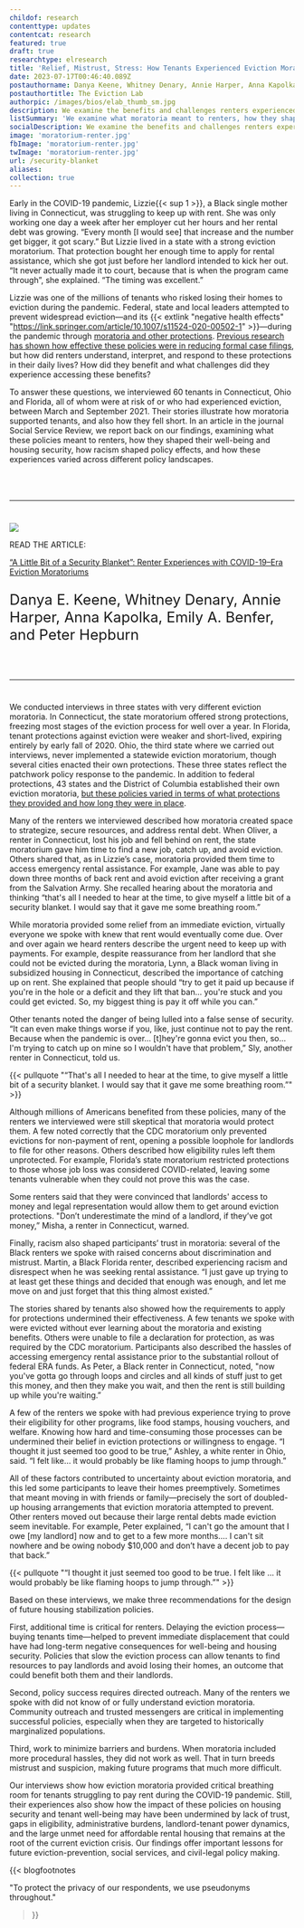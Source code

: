 ```yaml
---
childof: research
contenttype: updates
contentcat: research
featured: true
draft: true
researchtype: elresearch
title: 'Relief, Mistrust, Stress: How Tenants Experienced Eviction Moratoria'
date: 2023-07-17T00:46:40.089Z
postauthorname: Danya Keene, Whitney Denary, Annie Harper, Anna Kapolka, Emily Benfer, and Peter Hepburn
postauthortitle: The Eviction Lab
authorpic: /images/bios/elab_thumb_sm.jpg
description: We examine the benefits and challenges renters experienced as a result of moratorium policies.
listSummary: 'We examine what moratoria meant to renters, how they shaped their well-being and housing security, how racism shaped policy effects, and how these experiences varied across different policy landscapes.' 
socialDescription: We examine the benefits and challenges renters experienced as a result of moratorium policies.
image: 'moratorium-renter.jpg'
fbImage: 'moratorium-renter.jpg'
twImage: 'moratorium-renter.jpg'
url: /security-blanket
aliases:
collection: true  
---
```

Early in the COVID-19 pandemic, Lizzie{{< sup 1 >}}, a Black single mother living in Connecticut, was struggling to keep up with rent. She was only working one day a week after her employer cut her hours and her rental debt was growing. “Every month [I would see] that increase and the number get bigger, it got scary.” But Lizzie lived in a state with a strong eviction moratorium. That protection bought her enough time to apply for rental assistance, which she got just before her landlord intended to kick her out. “It never actually made it to court, because that is when the program came through”, she explained. “The timing was excellent.”

Lizzie was one of the millions of tenants who risked losing their homes to eviction during the pandemic. Federal, state and local leaders attempted to prevent widespread eviction—and its {{< extlink "negative health effects" "https://link.springer.com/article/10.1007/s11524-020-00502-1" >}}—during the pandemic through [moratoria and other protections](https://evictionlab.org/assessing-state-eviction-prevention-covid-19/). [Previous research has shown how effective these policies were in reducing formal case filings](https://evictionlab.org/covid-era-policies-cut-eviction-filings-by-more-than-half/), but how did renters understand, interpret, and respond to these protections in their daily lives? How did they benefit and what challenges did they experience accessing these benefits?

To answer these questions, we interviewed 60 tenants in Connecticut, Ohio and Florida, all of whom were at risk of or who had experienced eviction, between March and September 2021. Their stories illustrate how moratoria supported tenants, and also how they fell short. In an article in the journal Social Service Review, we report back on our findings, examining what these policies meant to renters, how they shaped their well-being and housing security, how racism shaped policy effects, and how these experiences varied across different policy landscapes.

<hr style="border-top-color: #2c897f; margin: 4rem 0 2.4rem;">
<div class="d-flex flex-wrap flex-md-nowrap align-items-center mw-100 mt-2 mb-5">
    <div class="pr-12 pr-md-0">
        <a href="https://www.journals.uchicago.edu/doi/10.1086/725320" target="_blank" rel="noreferrer noopener"><img class="journal-image mb-3 mb-md-0" src="ssr.jpeg" /></a>
    </div>
    <div class="ml-md-3"><p class="green gt-eesti journal-subheading">READ THE ARTICLE:</p>
        <p><a class="green gt-eesti journal-heading" href="https://www.journals.uchicago.edu/doi/10.1086/725320" target="_blank" rel="noreferrer noopener">“A Little Bit of a Security Blanket”: Renter Experiences with COVID-19–Era Eviction Moratoriums</a></p>
        <p class="mt-3" style="font-size: 1.6rem;">Danya E. Keene, Whitney Denary, Annie Harper, Anna Kapolka, Emily A. Benfer, and Peter Hepburn</p>
    </div>
</div>
<hr style="border-top-color: #2c897f; margin: 4rem 0 2.4rem;">

We conducted interviews in three states with very different eviction moratoria. In Connecticut, the state moratorium offered strong protections, freezing most stages of the eviction process for well over a year. In Florida, tenant protections against eviction were weaker and short-lived, expiring entirely by early fall of 2020. Ohio, the third state where we carried out interviews, never implemented a statewide eviction moratorium, though several cities enacted their own protections. These three states reflect the patchwork policy response to the pandemic. In addition to federal protections, 43 states and the District of Columbia established their own eviction moratoria, [but these policies varied in terms of what protections they provided and how long they were in place](https://evictionlab.org/assessing-state-eviction-prevention-covid-19/).

Many of the renters we interviewed described how moratoria created space to strategize, secure resources, and address rental debt. When Oliver, a renter in Connecticut, lost his job and fell behind on rent, the state moratorium gave him time to find a new job, catch up, and avoid eviction. Others shared that, as in Lizzie’s case, moratoria provided them time to access emergency rental assistance. For example, Jane was able to pay down three months of back rent and avoid eviction after receiving a grant from the Salvation Army. She recalled hearing about the moratoria and thinking “that's all I needed to hear at the time, to give myself a little bit of a security blanket. I would say that it gave me some breathing room.”
 
While moratoria provided some relief from an immediate eviction, virtually everyone we spoke with knew that rent would eventually come due. Over and over again we heard renters describe the urgent need to keep up with payments. For example, despite reassurance from her landlord that she could not be evicted during the moratoria, Lynn, a Black woman living in subsidized housing in Connecticut, described the importance of catching up on rent. She explained that people should “try to get it paid up because if you're in the hole or a deficit and they lift that ban... you're stuck and you could get evicted. So, my biggest thing is pay it off while you can.”  

Other tenants noted the danger of being lulled into a false sense of security. “It can even make things worse if you, like, just continue not to pay the rent. Because when the pandemic is over… [t]hey're gonna evict you then, so… I'm trying to catch up on mine so I wouldn't have that problem,” Sly, another renter in Connecticut, told us.  

{{< pullquote "“That's all I needed to hear at the time, to give myself a little bit of a security blanket. I would say that it gave me some breathing room.”" >}}
 
Although millions of Americans benefited from these policies, many of the renters we interviewed were still skeptical that moratoria would protect them. A few noted correctly that the CDC moratorium only prevented evictions for non-payment of rent, opening a possible loophole for landlords to file for other reasons. Others described how eligibility rules left them unprotected. For example, Florida’s state moratorium restricted protections to those whose job loss was considered COVID-related, leaving some tenants vulnerable when they could not prove this was the case. 

Some renters said that they were convinced that landlords' access to money and legal representation would allow them to get around eviction protections. "Don’t underestimate the mind of a landlord, if they’ve got money,” Misha, a renter in Connecticut, warned. 

Finally, racism also shaped participants’ trust in moratoria: several of the Black renters we spoke with raised concerns about discrimination and mistrust. Martin, a Black Florida renter, described experiencing racism and disrespect when he was seeking rental assistance. “I just gave up trying to at least get these things and decided that enough was enough, and let me move on and just forget that this thing almost existed.”
 
The stories shared by tenants also showed how the requirements to apply for protections undermined their effectiveness. A few tenants we spoke with were evicted without ever learning about the moratoria and existing benefits. Others were unable to file a declaration for protection, as was required by the CDC moratorium. Participants also described the hassles of accessing emergency rental assistance prior to the substantial rollout of federal ERA funds. As Peter, a Black renter in Connecticut, noted, "now you've gotta go through loops and circles and all kinds of stuff just to get this money, and then they make you wait, and then the rent is still building up while you're waiting.” 

A few of the renters we spoke with had previous experience trying to prove their eligibility for other programs, like food stamps, housing vouchers, and welfare. Knowing how hard and time-consuming those processes can be undermined their belief in eviction protections or willingness to engage.  “I thought it just seemed too good to be true,” Ashley, a white renter in Ohio, said. “I felt like… it would probably be like flaming hoops to jump through.”
 
All of these factors contributed to uncertainty about eviction moratoria, and this led some participants to leave their homes preemptively. Sometimes that meant moving in with friends or family—precisely the sort of doubled-up housing arrangements that eviction moratoria attempted to prevent. Other renters moved out because their large rental debts made eviction seem inevitable. For example, Peter explained, “I can't go the amount that I owe [my landlord] now and to get to a few more months…. I can't sit nowhere and be owing nobody $10,000 and don’t have a decent job to pay that back.”

 {{< pullquote "“I thought it just seemed too good to be true. I felt like … it would probably be like flaming hoops to jump through.”" >}}

 
Based on these interviews, we make three recommendations for the design of future housing stabilization policies.

First, additional time is critical for renters. Delaying the eviction process—buying tenants time—helped to prevent immediate displacement that could have had long-term negative consequences for well-being and housing security. Policies that slow the eviction process can allow tenants to find resources to pay landlords and avoid losing their homes, an outcome that could benefit both them and their landlords. 

Second, policy success requires directed outreach. Many of the renters we spoke with did not know of or fully understand eviction moratoria. Community outreach and trusted messengers are critical in implementing successful policies, especially when they are targeted to historically marginalized populations. 

Third, work to minimize barriers and burdens. When moratoria included more procedural hassles, they did not work as well. That in turn breeds mistrust and suspicion, making future programs that much more difficult.

Our interviews show how eviction moratoria provided critical breathing room for tenants struggling to pay rent during the COVID-19 pandemic. Still, their experiences also show how the impact of these policies on housing security and tenant well-being may have been undermined by lack of trust, gaps in eligibility, administrative burdens, landlord-tenant power dynamics, and the large unmet need for affordable rental housing that remains at the root of the current eviction crisis. Our findings offer important lessons for future eviction-prevention, social services, and civil-legal policy making.

{{< blogfootnotes 

"To protect the privacy of our respondents, we use pseudonyms throughout." 

>}}
